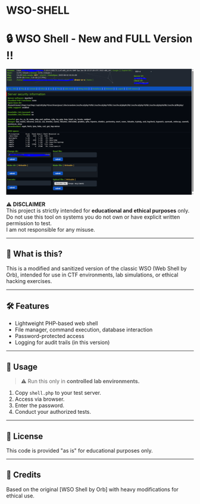# WSO-SHELL

# 🔒 WSO Shell - New and FULL Version !!


![WSO Shell](wso-shell-php.png)

⚠️ **DISCLAIMER**  
This project is strictly intended for **educational and ethical purposes** only.  
Do not use this tool on systems you do not own or have explicit written permission to test.  
I am not responsible for any misuse.

---

## 🧠 What is this?

This is a modified and sanitized version of the classic WSO (Web Shell by Orb), intended for use in CTF environments, lab simulations, or ethical hacking exercises.

---

## 🛠 Features

- Lightweight PHP-based web shell
- File manager, command execution, database interaction
- Password-protected access
- Logging for audit trails (in this version)

---

## 🧪 Usage

> ⚠️ Run this only in **controlled lab environments.**

1. Copy `shell.php` to your test server.
2. Access via browser.
3. Enter the password.
4. Conduct your authorized tests.

---

## 📜 License

This code is provided "as is" for educational purposes only.

---

## 🙏 Credits

Based on the original [WSO Shell by Orb] with heavy modifications for ethical use.


